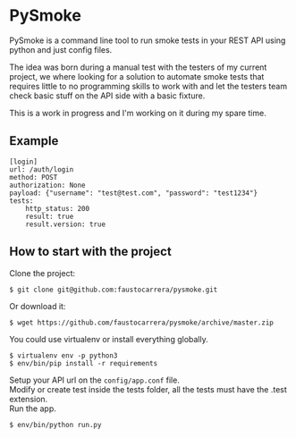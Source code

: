 # PySmoke

PySmoke is a command line tool to run smoke tests in your REST API using python and just config files.

The idea was born during a manual test with the testers of my current project, we where looking for a solution to automate smoke tests that requires little to no programming skills to work with and let the testers team check basic stuff on the API side with a basic fixture.

This is a work in progress and I'm working on it during my spare time.

## Example

```markdonw
[login]
url: /auth/login
method: POST
authorization: None
payload: {"username": "test@test.com", "password": "test1234"}
tests:
	http_status: 200
	result: true
	result.version: true
```

## How to start with the project

Clone the project:

```
$ git clone git@github.com:faustocarrera/pysmoke.git
```

Or download it:

```
$ wget https://github.com/faustocarrera/pysmoke/archive/master.zip
```

You could use virtualenv or install everything globally.

```
$ virtualenv env -p python3
$ env/bin/pip install -r requirements
```

Setup your API url on the `config/app.conf` file.  
Modify or create test inside the tests folder, all the tests must have the .test extension.  
Run the app.

```
$ env/bin/python run.py
```